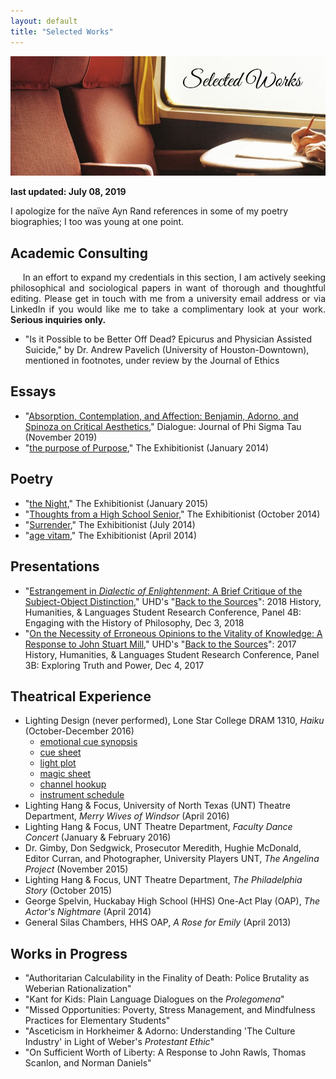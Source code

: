 ```yaml
---
layout: default
title: "Selected Works"
---
```

<div class="hero-image">
  <img src="/assets/images/selected-works-hero-image.jpg" alt="selected works hero image"/>
</div>

**last updated: July 08, 2019**

<div class="text">I apologize for the naïve Ayn Rand references in some of my poetry biographies; I too was young at one point.</div>


## Academic Consulting

<div class="text" align="justify"> &nbsp;&nbsp;&nbsp;&nbsp; In an effort to expand my credentials in this section, I am actively seeking philosophical and sociological papers in want of thorough and thoughtful editing. Please get in touch with me from a university email address or via LinkedIn if you would like me to take a complimentary look at your work. <strong>Serious inquiries only.</strong></div>

* "Is it Possible to be Better Off Dead? Epicurus and Physician Assisted Suicide," by Dr. Andrew Pavelich (University of Houston-Downtown), mentioned in footnotes, under review by the Journal of Ethics


## Essays

* "[Absorption, Contemplation, and Affection: Benjamin, Adorno, and Spinoza on Critical Aesthetics](/assets/pdfs/2019-11-benjamin-adorno-spinoza.pdf)," Dialogue: Journal of Phi Sigma Tau (November 2019)
* "[the purpose of Purpose](https://thexzbt.files.wordpress.com/2013/02/2014-1.pdf)," The Exhibitionist (January 2014)


## Poetry

* "[the Night](https://thexzbt.files.wordpress.com/2013/02/2015-1.pdf)," The Exhibitionist (January 2015)
* "[Thoughts from a High School Senior](https://thexzbt.files.wordpress.com/2014/10/2014-4.pdf)," The Exhibitionist (October 2014)
* "[Surrender](https://thexzbt.files.wordpress.com/2014/10/2014-3.pdf)," The Exhibitionist (July 2014)
* "[age vitam](https://thexzbt.files.wordpress.com/2013/02/2014-2.pdf)," The Exhibitionist (April 2014)



## Presentations

* "[Estrangement in *Dialectic of Enlightenment*: A Brief Critique of the Subject-Object Distinction](/assets/pdfs/2018-12-03-estrangement.pdf)," UHD's "[Back to the Sources](https://www.uhd.edu/academics/humanities/about/departments/hhl/Documents/2018-HHL-Student-Resaerch-Conference-PROGRAM.pdf)": 2018 History, Humanities, & Languages Student Research Conference, Panel 4B: Engaging with the History of Philosophy, Dec 3, 2018
* "[On the Necessity of Erroneous Opinions to the Vitality of Knowledge: A Response to John Stuart Mill](/assets/pdfs/2017-12-04-erroneous-opinions.pdf)," UHD's "[Back to the Sources](/assets/pdfs/2017-12-04-conference-program.pdf)": 2017 History, Humanities, & Languages Student Research Conference, Panel 3B: Exploring Truth and Power, Dec 4, 2017


## Theatrical Experience

* Lighting Design (never performed), Lone Star College DRAM 1310, *Haiku* (October-December 2016)
  * [emotional cue synopsis](/assets/pdfs/haiku-files/emotional-cue-synopsis.pdf)
  * [cue sheet](/assets/pdfs/haiku-files/cue-sheet.pdf)
  * [light plot](/assets/pdfs/haiku-files/light-plot.pdf)
  * [magic sheet](/assets/pdfs/haiku-files/magic-sheet.pdf)
  * [channel hookup](/assets/pdfs/haiku-files/channel-hookup.pdf)
  * [instrument schedule](/assets/pdfs/haiku-files/instrument-schedule.pdf)
* Lighting Hang & Focus, University of North Texas (UNT) Theatre Department, *Merry Wives of Windsor* (April 2016)
* Lighting Hang & Focus, UNT Theatre Department, *Faculty Dance Concert* (January & February 2016)
* Dr. Gimby, Don Sedgwick, Prosecutor Meredith, Hughie McDonald, Editor Curran, and Photographer, University Players UNT, *The Angelina Project* (November 2015)
* Lighting Hang & Focus, UNT Theatre Department, *The Philadelphia Story* (October 2015)
* George Spelvin, Huckabay High School (HHS) One-Act Play (OAP), *The Actor's Nightmare* (April 2014)
* General Silas Chambers, HHS OAP, *A Rose for Emily* (April 2013)


## Works in Progress

* "Authoritarian Calculability in the Finality of Death: Police Brutality as Weberian Rationalization"
* "Kant for Kids: Plain Language Dialogues on the *Prolegomena*"
* "Missed Opportunities: Poverty, Stress Management, and Mindfulness Practices for Elementary Students"
* "Asceticism in Horkheimer & Adorno: Understanding 'The Culture Industry' in Light of Weber's *Protestant Ethic*"
* "On Sufficient Worth of Liberty: A Response to John Rawls, Thomas Scanlon, and Norman Daniels"

&nbsp;
